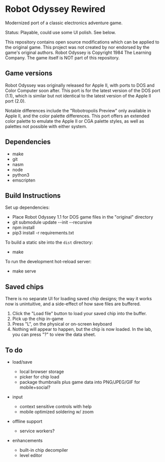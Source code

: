 Robot Odyssey Rewired
=====================

Modernized port of a classic electronics adventure game.

Status: Playable, could use some UI polish. See below.

This repository contains open source modifications which can be applied to the original game. This project was not created by nor endorsed by the game's original authors. Robot Odyssey is Copyright 1984 The Learning Company. The game itself is NOT part of this repository.


Game versions
-------------

Robot Odyssey was originally released for Apple II, with ports to DOS and Color Computer soon after. This port is for the latest version of the DOS port (1.1), which is similar but not identical to the latest version of the Apple II port (2.0).

Notable differences include the "Robotropolis Preview" only available in Apple II, and the color palette differences. This port offers an extended color palette to emulate the Apple II or CGA palette styles, as well as palettes not possible with either system.


Dependencies
------------

- make
- git
- nasm
- node
- python3
- emscripten


Build Instructions
------------------

Set up dependencies:

- Place Robot Odyssey 1.1 for DOS game files in the "original" directory
- git submodule update --init --recursive
- npm install
- pip3 install -r requirements.txt

To build a static site into the `dist` directory:

- make

To run the development hot-reload server:

- make serve


Saved chips
-----------

There is no separate UI for loading saved chip designs; the way it works now is unintuitive, and a side-effect of how save files are buffered.

1. Click the "Load file" button to load your saved chip into the buffer.
2. Pick up the chip in-game
3. Press "L", on the physical or on-screen keyboard
4. Nothing will appear to happen, but the chip is now loaded. In the lab, you can press "?" to view the data sheet.


To do
-----

- load/save
  - local browser storage
  - picker for chip load
  - package thumbnails plus game data into PNG/JPEG/GIF for mobile+social?

- input
  - context sensitive controls with help
  - mobile optimized soldering w/ zoom

- offline support
  - service workers?

- enhancements
  - built-in chip decompiler
  - level editor

